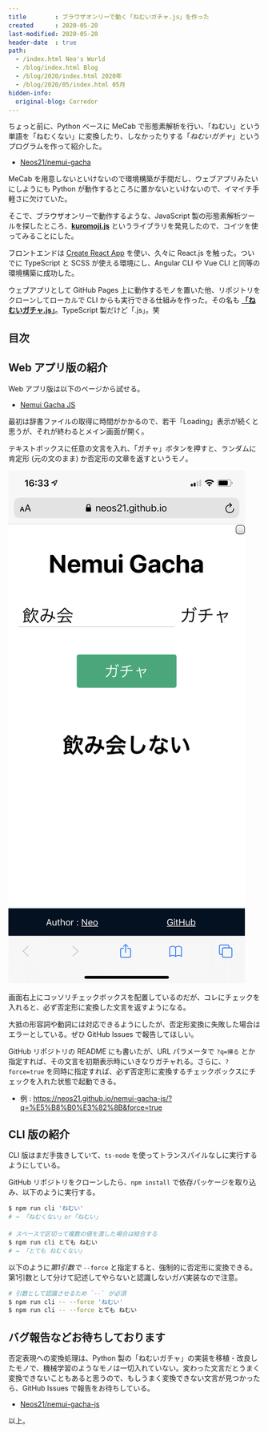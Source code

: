 ```yaml
---
title        : ブラウザオンリーで動く「ねむいガチャ.js」を作った
created      : 2020-05-20
last-modified: 2020-05-20
header-date  : true
path:
  - /index.html Neo's World
  - /blog/index.html Blog
  - /blog/2020/index.html 2020年
  - /blog/2020/05/index.html 05月
hidden-info:
  original-blog: Corredor
---
```


ちょっと前に、Python ベースに MeCab で形態素解析を行い、「ねむい」という単語を「ねむくない」に変換したり、しなかったりする「*ねむいガチャ*」というプログラムを作って紹介した。

- [Neos21/nemui-gacha](https://github.com/Neos21/nemui-gacha)

MeCab を用意しないといけないので環境構築が手間だし、ウェブアプリみたいにしようにも Python が動作するところに置かないといけないので、イマイチ手軽さに欠けていた。

そこで、ブラウザオンリーで動作するような、JavaScript 製の形態素解析ツールを探したところ、**[kuromoji.js](https://github.com/takuyaa/kuromoji.js)** というライブラリを発見したので、コイツを使ってみることにした。

フロントエンドは [Create React App](https://github.com/facebook/create-react-app) を使い、久々に React.js を触った。ついでに TypeScript と SCSS が使える環境にし、Angular CLI や Vue CLI と同等の環境構築に成功した。

ウェブアプリとして GitHub Pages 上に動作するモノを置いた他、リポジトリをクローンしてローカルで CLI からも実行できる仕組みを作った。その名も **[「ねむいガチャ.js」](https://github.com/Neos21/nemui-gacha-js)**。TypeScript 製だけど「.js」。笑

## 目次

## Web アプリ版の紹介

Web アプリ版は以下のページから試せる。

- [Nemui Gacha JS](https://neos21.github.io/nemui-gacha-js/)

最初は辞書ファイルの取得に時間がかかるので、若干「Loading」表示が続くと思うが、それが終わるとメイン画面が開く。

テキストボックスに任意の文言を入れ、「ガチャ」ボタンを押すと、ランダムに肯定形 (元の文のまま) か否定形の文章を返すというモノ。

![ガチャ](20-02-01.png)

画面右上にコッソリチェックボックスを配置しているのだが、コレにチェックを入れると、必ず否定形に変換した文言を返すようになる。

大抵の形容詞や動詞には対応できるようにしたが、否定形変換に失敗した場合はエラーとしている。ぜひ GitHub Issues で報告してほしい。

GitHub リポジトリの README にも書いたが、URL パラメータで `?q=帰る` とか指定すれば、その文言を初期表示時にいきなりガチャれる。さらに、`?force=true` を同時に指定すれば、必ず否定形に変換するチェックボックスにチェックを入れた状態で起動できる。

- 例 : <https://neos21.github.io/nemui-gacha-js/?q=%E5%B8%B0%E3%82%8B&force=true>

## CLI 版の紹介

CLI 版はまだ手抜きしていて、`ts-node` を使ってトランスパイルなしに実行するようにしている。

GitHub リポジトリをクローンしたら、`npm install` で依存パッケージを取り込み、以下のように実行する。

```bash
$ npm run cli 'ねむい'
# → 「ねむくない」or「ねむい」

# スペースで区切って複数の値を渡した場合は結合する
$ npm run cli とても ねむい
# → 「とても ねむくない」
```

以下のように*第1引数で* `--force` と指定すると、強制的に否定形に変換できる。第1引数として分けて記述してやらないと認識しないガバ実装なので注意。

```bash
# 引数として認識させるため `--` が必須
$ npm run cli -- --force 'ねむい'
$ npm run cli -- --force とても ねむい
```

## バグ報告などお待ちしております

否定表現への変換処理は、Python 製の「ねむいガチャ」の実装を移植・改良したモノで、機械学習のようなモノは一切入れていない。変わった文言だとうまく変換できないこともあると思うので、もしうまく変換できない文言が見つかったら、GitHub Issues で報告をお待ちしている。

- [Neos21/nemui-gacha-js](https://github.com/Neos21/nemui-gacha-js)

以上。
